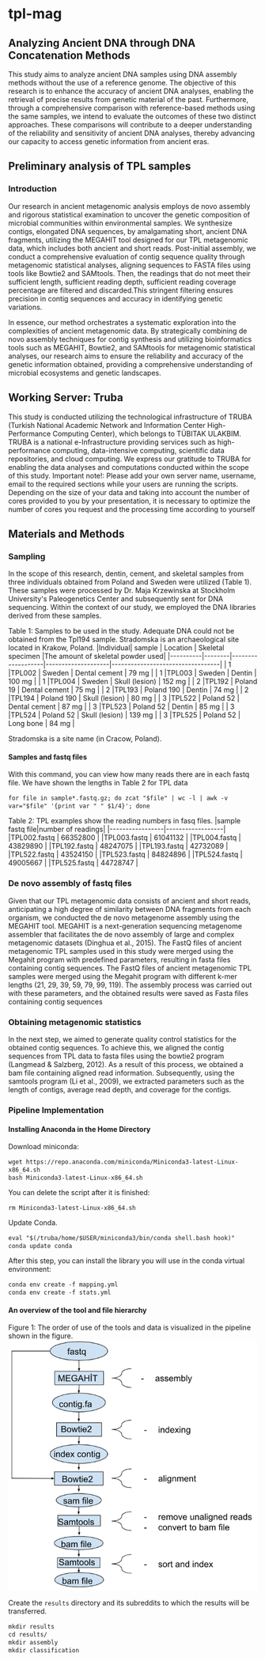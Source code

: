 # tpl-mag

## Analyzing Ancient DNA through DNA Concatenation Methods

This study aims to analyze ancient DNA samples using DNA assembly methods without the use of a reference genome. The objective of this research is to enhance the accuracy of ancient DNA analyses, enabling the retrieval of precise results from genetic material of the past. Furthermore, through a comprehensive comparison with reference-based methods using the same samples, we intend to evaluate the outcomes of these two distinct approaches. These comparisons will contribute to a deeper understanding of the reliability and sensitivity of ancient DNA analyses, thereby advancing our capacity to access genetic information from ancient eras.

## Preliminary analysis of TPL samples

### Introduction

Our research in ancient metagenomic analysis employs de novo assembly and rigorous statistical examination to uncover the genetic composition of microbial communities within environmental samples. We synthesize contigs, elongated DNA sequences, by amalgamating short, ancient DNA fragments, utilizing the MEGAHIT tool designed for our TPL metagenomic data, which includes both ancient and short reads. Post-initial assembly, we conduct a comprehensive evaluation of contig sequence quality through metagenomic statistical analyses, aligning sequences to FASTA files using tools like Bowtie2 and SAMtools. Then, the readings that do not meet their sufficient length, sufficient reading depth, sufficient reading coverage percentage are filtered and discarded.This stringent filtering ensures precision in contig sequences and accuracy in identifying genetic variations.

In essence, our method orchestrates a systematic exploration into the complexities of ancient metagenomic data. By strategically combining de novo assembly techniques for contig synthesis and utilizing bioinformatics tools such as MEGAHIT, Bowtie2, and SAMtools for metagenomic statistical analyses, our research aims to ensure the reliability and accuracy of the genetic information obtained, providing a comprehensive understanding of microbial ecosystems and genetic landscapes.


## Working Server: Truba

This study is conducted utilizing the technological infrastructure of TRUBA (Turkish National Academic Network and Information Center High-Performance Computing Center), which belongs to TÜBITAK ULAKBIM. TRUBA is a national e-Infrastructure providing services such as high-performance computing, data-intensive computing, scientific data repositories, and cloud computing. We express our gratitude to TRUBA for enabling the data analyses and computations conducted within the scope of this study.
Important note!: Please add your own server name, username, email to the required sections while your users are running the scripts. Depending on the size of your data and taking into account the number of cores provided to you by your presentation, it is necessary to optimize the number of cores you request and the processing time according to yourself

## Materials and Methods

### Sampling

In the scope of this research, dentin, cement, and skeletal samples from three individuals obtained from Poland and Sweden were utilized (Table 1). These samples were processed by Dr. Maja Krzewinska at Stockholm University's Paleogenetics Center and subsequently sent for DNA sequencing. Within the context of our study, we employed the DNA libraries derived from these samples.

Table 1: Samples to be used in the study. Adequate DNA could not be obtained from the Tpl194 sample. Stradomska is an archaeological site located in Krakow, Poland.
|Individual| sample |    Location       | Skeletal specimen  |The amount of skeletal powder used|
|----------|--------|-------------------|--------------------|----------------------------------|
|     1    |TPL002  |	Sweden          |	  Dental cement  |             79 mg                |
|     1    |TPL003  |	Sweden          |	  Dentin  	     |             100 mg               |
|     1    |TPL004  |	Sweden          |	  Skull (lesion) |             152 mg               |
|     2    |TPL192  |	Poland 19       |	  Dental cement  |             75 mg                |
|     2    |TPL193  |	Poland 190      |	  Dentin         |             74 mg                |
|     2    |TPL194  |   Poland 190      |     Skull (lesion) |             80 mg                |
|     3    |TPL522  |	Poland 52       |	  Dental cement  |             87 mg                |
|     3    |TPL523  |	Poland 52       |	  Dentin       	 |             85 mg                |
|     3    |TPL524  |	Poland 52       |	  Skull (lesion) |             139 mg               |
|     3    |TPL525  |	Poland 52       |	  Long bone 	 |             84 mg                |

Stradomska is a site name (in Cracow, Poland).

#### Samples and fastq files

With this command, you can view how many reads there are in each fastq file. We have shown the lengths in Table 2 for TPL data
```
for file in sample*.fastq.gz; do zcat "$file" | wc -l | awk -v var="$file" '{print var " " $1/4}'; done
```
Table 2: TPL examples show the reading numbers in fasq files.
|sample fastq file|number of readings|
|-----------------|------------------|
|TPL002.fastq     |    66352800      |
|TPL003.fastq     |    61041132      |
|TPL004.fastq     |    43829890      |
|TPL192.fastq     |    48247075      |
|TPL193.fastq     |    42732089      |
|TPL522.fastq     |    43524150      |
|TPL523.fastq     |    84824896      |
|TPL524.fastq     |    49005667      |
|TPL525.fastq     |    44728747      |

### De novo assembly of fastq files
Given that our TPL metagenomic data consists of ancient and short reads, anticipating a high degree of similarity between DNA fragments from each organism, we conducted the de novo metagenome assembly using the MEGAHIT tool. MEGAHIT is a next-generation sequencing metagenome assembler that facilitates the de novo assembly of large and complex metagenomic datasets (Dinghua et al., 2015).
The FastQ files of ancient metagenomic TPL samples used in this study were merged using the Megahit program with predefined parameters, resulting in fasta files containing contig sequences. The FastQ files of ancient metagenomic TPL samples were merged using the Megahit program with different k-mer lengths (21, 29, 39, 59, 79, 99, 119). The assembly process was carried out with these parameters, and the obtained results were saved as Fasta files containing contig sequences

### Obtaining metagenomic statistics
In the next step, we aimed to generate quality control statistics for the obtained contig sequences. To achieve this, we aligned the contig sequences from TPL data to fasta files using the bowtie2 program (Langmead & Salzberg, 2012). As a result of this process, we obtained a bam file containing aligned read information. Subsequently, using the samtools program (Li et al., 2009), we extracted parameters such as the length of contigs, average read depth, and coverage for the contigs.

### Pipeline Implementation

#### Installing Anaconda in the Home Directory

Download miniconda:
```
wget https://repo.anaconda.com/miniconda/Miniconda3-latest-Linux-x86_64.sh
bash Miniconda3-latest-Linux-x86_64.sh
```

You can delete the script after it is finished:
```
rm Miniconda3-latest-Linux-x86_64.sh
```

Update Conda.
```
eval "$(/truba/home/$USER/miniconda3/bin/conda shell.bash hook)"
conda update conda
```

After this step, you can install the library you will use in the conda virtual environment:
```
conda env create -f mapping.yml
conda env create -f stats.yml
```
#### An overview of the tool and file hierarchy

Figure 1: The order of use of the tools and data is visualized in the pipeline shown in the figure.
![pipeline](image.png)

Create the `results` directory and its subreddits to which the results will be transferred.
```
mkdir results
cd results/
mkdir assembly
mkdir classification
```
